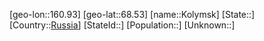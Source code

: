 ﻿---
location: [68.53,160.93]
type: City
tags:
- geo/City


SpocWebEntityId: 31550
isDeleted: false
confidential: public

---
[geo-lon::160.93]
[geo-lat::68.53]
[name::Kolymsk]
[State::]
[Country::[Russia](geo/Continent/Europe/Russia.md)]
[StateId::]
[Population::]
[Unknown::]

